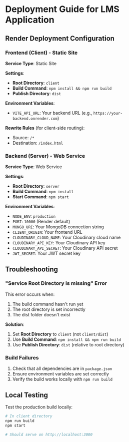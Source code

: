 # Deployment Guide for LMS Application

## Render Deployment Configuration

### Frontend (Client) - Static Site

**Service Type**: Static Site

**Settings**:
- **Root Directory**: `client`
- **Build Command**: `npm install && npm run build`
- **Publish Directory**: `dist`

**Environment Variables**:
- `VITE_API_URL`: Your backend URL (e.g., `https://your-backend.onrender.com`)

**Rewrite Rules** (for client-side routing):
- Source: `/*`
- Destination: `/index.html`

### Backend (Server) - Web Service

**Service Type**: Web Service

**Settings**:
- **Root Directory**: `server`
- **Build Command**: `npm install`
- **Start Command**: `npm start`

**Environment Variables**:
- `NODE_ENV`: `production`
- `PORT`: `10000` (Render default)
- `MONGO_URI`: Your MongoDB connection string
- `CLIENT_ORIGIN`: Your frontend URL
- `CLOUDINARY_CLOUD_NAME`: Your Cloudinary cloud name
- `CLOUDINARY_API_KEY`: Your Cloudinary API key
- `CLOUDINARY_API_SECRET`: Your Cloudinary API secret
- `JWT_SECRET`: Your JWT secret key

## Troubleshooting

### "Service Root Directory is missing" Error

This error occurs when:
1. The build command hasn't run yet
2. The root directory is set incorrectly
3. The dist folder doesn't exist

**Solution**:
1. Set **Root Directory** to `client` (not `client/dist`)
2. Use **Build Command**: `npm install && npm run build`
3. Use **Publish Directory**: `dist` (relative to root directory)

### Build Failures

1. Check that all dependencies are in `package.json`
2. Ensure environment variables are set correctly
3. Verify the build works locally with `npm run build`

## Local Testing

Test the production build locally:

```bash
# In client directory
npm run build
npm start

# Should serve on http://localhost:3000
```
